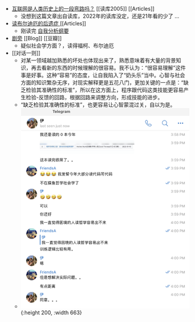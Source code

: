 - [互联网是人类历史上的一段弯路吗？](https://mp.weixin.qq.com/s?__biz=MzA5NDYwOTk4Mg==&mid=2649500404&idx=1&sn=15d5c8ca25176d79c3cb7af01de253c6&chksm=88537da5bf24f4b3297a4ae7476fee4a420ca7c9099eec97fa99df3ccdd515f736eb08e8fa19&mpshare=1&scene=1&srcid=0417jY299v8P39jTo1ngghEa&sharer_sharetime=1587128224602&sharer_shareid=81cadb1cb517e608ae85b8f6a24f95d1&exportkey=AfByxSIx2MI2zO6TLTSoskk%3D&pass_ticket=op9%2Bj8F57otOWmN8bHD%2BvR3nCH5u9WDgZRmpXhRcgk5555ZeRgMtBstcpV7%2FY6Dw#rd)   [[读库2005]] [[Articles]]
	- 没想到这篇文章出自读库，2022年的读库没定，还是21年看的少了  ...
- [读布尔迪厄的后遗症 ](https://book.douban.com/review/5835434/) [[Articles]]
	- 刚读完 [自我分析纲要](https://book.douban.com/subject/11604607/)
- [剧旁](https://www.douban.com/people/sandlee1986/?_i=2488270f8DRsMm) [[Blog]] [[豆瓣]]
	- 疑似社会学方面？，读得福柯、布尔迪厄
- [[对话一则]]
	- 对某一领域越加熟悉的坏处也体现出来了，熟悉意味着有大量的背景知识，再去看新的东西的时候理解的很容易。我不认为：“很容易理解”这件事是好事。这种“容易”的态度，让自我陷入了“奶头乐”当中。心智与社会方面的知识繁杂无序，对现实解释更是五花八门，更加关键的一点是：“缺乏检验其准确性的标准”，所以在这方面上，程序跟代码这类技能更容易产生检验-反馈的回路，根据回路来调整方向，形成技能的进步。
	- “缺乏检验其准确性的标准”，也更容易让心智蒙混过关，自以为是。
	- ![image.png](../assets/image_1642492952765_0.png){:height 200, :width 663}